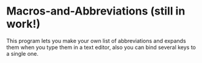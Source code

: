 # Macros-and-Abbreviations (still in work!)
This program lets you make your own list of abbreviations and expands them when you type them in a text editor, also you can bind several keys to a single one.
